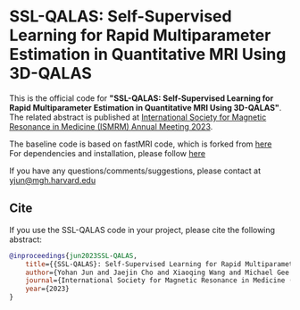 # SSL-QALAS: Self-Supervised Learning for Rapid Multiparameter Estimation in Quantitative MRI Using 3D-QALAS

This is the official code for **"SSL-QALAS: Self-Supervised Learning for Rapid Multiparameter Estimation in Quantitative MRI Using 3D-QALAS"**.
The related abstract is published at [International Society for Magnetic Resonance in Medicine (ISMRM) Annual Meeting 2023](https://www.ismrm.org/23m/).

The baseline code is based on fastMRI code, which is forked from [here](https://github.com/facebookresearch/fastMRI)\
For dependencies and installation, please follow [here](https://github.com/facebookresearch/fastMRI#dependencies-and-installation)

If you have any questions/comments/suggestions, please contact at yjun@mgh.harvard.edu

## Cite
If you use the SSL-QALAS code in your project, please cite the following abstract:

```BibTeX
@inproceedings{jun2023SSL-QALAS,
    title={{SSL-QALAS}: Self-Supervised Learning for Rapid Multiparameter Estimation in Quantitative {MRI} Using {3D-QALAS}},
    author={Yohan Jun and Jaejin Cho and Xiaoqing Wang and Michael Gee and P. Ellen Grant and Berkin Bilgic and And Borjan Gagoski},
    journal={International Society for Magnetic Resonance in Medicine (ISMRM) Annual Meeting},
    year={2023}
}
```